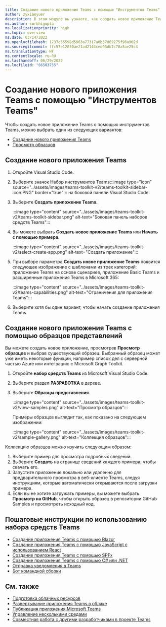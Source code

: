 ```yaml
---
title: Создание нового приложения Teams с помощью "Инструментов Teams"
author: zyxiaoyuer
description: В этом модуле вы узнаете, как создать новое приложение Teams с помощью Набора средств Teams, создать новое приложение Teams с помощью представленных примеров
ms.author: surbhigupta
ms.localizationpriority: high
ms.topic: overview
ms.date: 03/14/2022
ms.openlocfilehash: 1737c55598d5963a77317a0b37869275f96a902d
ms.sourcegitcommit: ffc57e128f0ae21ad2144ced93db7c78a5ae25c4
ms.translationtype: HT
ms.contentlocale: ru-RU
ms.lasthandoff: 06/29/2022
ms.locfileid: "66503755"
---
```

# <a name="create-a-new-teams-app-using-teams-toolkit"></a>Создание нового приложения Teams с помощью "Инструментов Teams" 

Чтобы создать новое приложение Teams с помощью инструментов Teams, можно выбрать один из следующих вариантов:

* [Создание нового приложения Teams](create-new-project.md#create-a-new-teams-app)
* [Просмотр образцов](create-new-project.md#create-a-new-teams-app-using-view-samples)

## <a name="create-a-new-teams-app"></a>Создание нового приложения Teams

1. Откройте Visual Studio Code.
1. Выберите значок Набор инструментов Teams:::image type="icon" source="../assets/images/teams-toolkit-v2/teams-toolkit-sidebar-icon.PNG" border="true"::: на боковой панели Visual Studio Code.
1. Выберите **Создать приложение Teams**.

   :::image type="content" source="../assets/images/teams-toolkit-v2/teams-toolkit-sidebar.png" alt-text="Боковая панель наборов средств Teams":::

1. Вы можете выбрать **Создать новое приложение Teams** или **Начать с помощью примера**.

   :::image type="content" source="../assets/images/teams-toolkit-v2/select-create-app.png" alt-text="Создать приложение":::

1. При выборе параметра **Создать новое приложение Teams** появится следующее изображение с шаблонами из трех категорий: приложение Teams на основе сценариев, приложение Basic Teams и расширенные приложения Teams в Microsoft 365:

   :::image type="content" source="../assets/images/teams-toolkit-v2/teams-capabilities.png" alt-text="Ограничения для приложения Teams":::

1. Выберите хотя бы один вариант, чтобы начать создание приложения Teams.

## <a name="create-a-new-teams-app-using-view-samples"></a>Создание нового приложения Teams с помощью образцов представлений

Вы можете создать новое приложение, просмотрев **Просмотр образцов** и выбрав существующий образец. Выбранный образец может уже иметь некоторые функции, например список дел с серверной частью Azure или интеграцию с Microsoft Graph Toolkit.

 1. Откройте **набор средств Teams** из Microsoft Visual Studio Code.
 1. Выберите раздел **РАЗРАБОТКА** в дереве.
 1. Выберите **Образцы представления**. 

    :::image type="content" source="../assets/images/teams-toolkit-v2/view-samples.png" alt-text="Просмотр образцов":::

    Примеры образцов выглядит так, как показано на следующем изображении:

    :::image type="content" source="../assets/images/teams-toolkit-v2/sample-gallery.png" alt-text="Коллекция образцов":::

  Коллекцию образцов можно изучить следующим образом:

  1. Выберите пример для просмотра подробных сведений.
  1. Выберите **Создать** на странице сведений каждого примера, чтобы скачать его. 
  1. Запустите приложение локально или удаленно для предварительного просмотра в веб-клиенте Teams, следуя инструкциям, которые автоматически открываются после загрузки примера.
  1. Если вы не хотите загружать примеры, вы можете выбрать **Просмотр на GitHub**, чтобы открыть образец в репозитории GitHub Samples и просмотреть исходный код.

## <a name="step-by-step-guides-using-teams-toolkit"></a>Пошаговые инструкции по использованию набора средств Teams

* [Создание приложения Teams с помощью Blazor](../sbs-gs-blazorupdate.yml)
* [Создание приложения Teams с помощью JavaScript с использованием React](../sbs-gs-javascript.yml)
* [Создание приложения Teams с помощью SPFx](../sbs-gs-spfx.yml)
* [Создание приложения Teams с помощью C# или .NET](../sbs-gs-csharp.yml)
* [Отправка уведомления в Teams](../sbs-gs-notificationbot.yml)
* [Бот командной сборки](../sbs-gs-commandbot.yml)

## <a name="see-also"></a>См. также

* [Подготовка облачных ресурсов](provision.md)
* [Развертывание приложения Teams в облаке](deploy.md)
* [Публикация приложения Microsoft Teams](../concepts/deploy-and-publish/appsource/publish.md)
* [Управление несколькими средами](TeamsFx-multi-env.md)
* [Совместная работа с другими разработчиками в проекте Teams](TeamsFx-collaboration.md)
